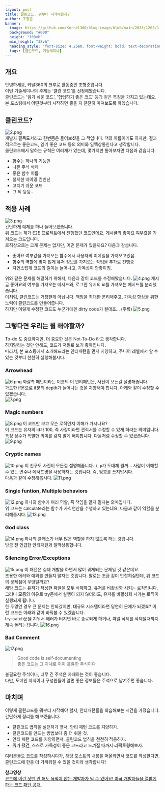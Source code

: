 ```yaml
---
layout: post
title: 클린코드, 뭐부터 시작해볼까?
author: 조형준
banner:
  image: https://github.com/Kernel360/blog-image/blob/main/2023/1205/1.png?raw=true
  background: "#000"
  height: "100vh"
  min_height: "38vh"
  heading_style: "font-size: 4.25em; font-weight: bold; text-decoration: underline"
  tags: [클린코드, 기술세미나]
---
```

## 개요
안녕하세요, 커널360의 크루로 활동중인 조형준입니다.  
이번 기술세미나의 주제는 '클린 코드'를 선정해봤습니다.  
클린코드는 '읽기 쉬운 코드', '협업하기 좋은 코드' 등과 같은 특징을 가지고 있는데요.  
본 포스팅에서 어떤것부터 시작하면 좋을 지 찬찬히 따져보도록 하겠습니다.

## 클린코드?
![2.png](https://github.com/Kernel360/blog-image/blob/main/2023/1205/2.png?raw=true)  
개발자 필독도서라고 한번쯤은 들어보셨을 그 책입니다.
책의 이름이기도 하지만, 결과적으로는 좋은코드, 읽기 좋은 코드 등의 의미와 일맥상통한다고 생각합니다.  
클린코드에서 말하는 규칙은 여러개가 있는데, 몇가지만 톺아보자면 다음과 같습니다.  
- 함수는 하나의 기능만
- 나쁜 주석 배제
- 좋은 함수 이름
- 철저한 네이밍 컨벤션
- 고치기 쉬운 코드
- 그 외 등등..

## 적용 사례
![3.png](https://github.com/Kernel360/blog-image/blob/main/2023/1205/3.png?raw=true)  
간단하게 예제를 하나 들어보겠습니다.  
위 코드는 제가 E2E 프로젝트에서 진행했던 코드인데요, 게시글의 좋아요 여부값을 가져오는 코드입니다.  
로직상으로는 크게 문제는 없지만, 어떤 문제가 있을까요? 다음과 같습니다.
- 좋아요 여부값을 가져오는 함수에서 사용자의 이메일을 가져오고있음.
- 함수의 역할에 맞지 않게 유저 정보를 가져오는 작업을 추가로 진행중
- 자연스럽게 코드의 길이는 늘어나고, 가독성이 안좋아짐.

위와 같은 문제를 해결하기 위해서, 다음과 같이 코드를 수정해봤습니다.
![4.png](https://github.com/Kernel360/blog-image/blob/main/2023/1205/4.png?raw=true)
게시글 좋아요의 여부를 가져오는 메서드와, 로그인 유저의 id를 가져오는 메서드를 분리했습니다.  
이처럼, 클린코드는 거창한게 아닙니다. 책임을 최대한 분리해주고, 가독성 향상을 위한 노력이 클린코드를 만들어줍니다.  
하지만 이렇게 수정한 코드도 누군가에겐 dirty code가 될테죠... (주륵)
![5.png](https://github.com/Kernel360/blog-image/blob/main/2023/1205/5.png?raw=true)  

## 그렇다면 우리는 뭘 해야할까?
To-do 도 중요하지만, 더 중요한 것은 Not-To-Do 라고 생각합니다.  
하지말라는 것만 안해도, 코드가 저절로 보기 좋아집니다.  
따라서, 본 포스팅에서 소개해드리는 안티패턴을 먼저 지양하고, 주니어 레벨에서 할 수 있는 것부터 천천히 실행해봅시다.

### Arrowhead
![6.png](https://github.com/Kernel360/blog-image/blob/main/2023/1205/6.png?raw=true)
화살촉 패턴이라는 이름의 이 안티패턴은, 사진이 모든걸 설명해줍니다.  
과도한 if문으로 if문의 depth가 늘어나는 것을 지양해야 합니다. 아래와 같이 수정할 수 있겠습니다.  
![7.png](https://github.com/Kernel360/blog-image/blob/main/2023/1205/7.png?raw=true)  

### Magic numbers
![8.png](https://github.com/Kernel360/blog-image/blob/main/2023/1205/8.png?raw=true)
이 코드만 보고 무슨 로직인지 이해가 가시나요?  
이 코드는 유저의 id가 100, 즉 사장이라면 견적서를 수정할 수 있게 하라는 의미입니다.  
특정 상수가 특별한 의미를 갖지 말게 해야합니다. 다음처럼 수정할 수 있겠습니다.  
![9.png](https://github.com/Kernel360/blog-image/blob/main/2023/1205/9.png?raw=true)

### Cryptic names  
![10.png](https://github.com/Kernel360/blog-image/blob/main/2023/1205/10.png?raw=true)
이 친구도 사진이 모든걸 설명해줍니다.
`i`, `p`가 도대체 뭘까... 사람이 이해할 수 있는 변수나 메서드명을 사용하자는 것입니다. 즉, 암호를 쓰지맙시다.  
다음과 같이 수정해봅시다.
![11.png](https://github.com/Kernel360/blog-image/blob/main/2023/1205/11.png?raw=true)

### Single funtion, Multiple behaviors
![12.png](https://github.com/Kernel360/blog-image/blob/main/2023/1205/12.png?raw=true)
하나의 함수가 여러 역할, 즉 책임을 맡지 말자는 의미입니다.  
위 코드는 calculate라는 함수가 사칙연산을 수행하고 있는데요, 다음과 같이 역할을 분리해줍시다.
![13.png](https://github.com/Kernel360/blog-image/blob/main/2023/1205/13.png?raw=true)

### God class
![14.png](https://github.com/Kernel360/blog-image/blob/main/2023/1205/14.png?raw=true)
하나의 클래스가 너무 많은 역할을 하지 않도록 하는 것입니다.  
방금 전 언급한 안티패턴과 일맥상통합니다.  

### Silencing Error/Exceptions
![15.png](https://github.com/Kernel360/blog-image/blob/main/2023/1205/15.png?raw=true)
이 패턴은 실제 개발을 하면서 많이 겪게되는 문제일 것 같은데요.  
조용한 에러와 예외를 만들지 말자는 것입니다. 말로는 조금 감이 안잡히실텐데, 위 코드의 문제점이 무엇일까요?  
해당 코드는 유저가 작성한 파일을 모두 삭제하고, 유저를 비활성화 시키는 로직입니다.  
그러나 모종의 이유로 try문에서 실행이 되지 않더라도, 유저를 비활성화 시키는 로직이 실행되게 됩니다.  
한 두명인 경우 큰 문제는 안되겠지만, 대규모 시스템이라면 당연히 문제가 되겠죠? 이런 코드는 아래와 같이 바꿔볼 수 있겠습니다.  
try-catch문을 지워서 에러가 터지면 바로 종료되게 하거나, 파일 삭제를 삭제될때까지 계속 돌리는겁니다.
![16.png](https://github.com/Kernel360/blog-image/blob/main/2023/1205/16.png?raw=true)

### Bad Comment
![17.png](https://github.com/Kernel360/blog-image/blob/main/2023/1205/17.png?raw=true)
> Good code is self-documenting  
> 좋은 코드는 그 자체로 이미 훌륭한 주석이다  

불필요한 주석이나, 너무 긴 주석은 자제하는 것이 좋습니다.  
다만, 도메인 지식이나 구성원들이 알면 좋은 정보들은 주석으로 남겨주면 좋습니다.

## 마치며
이렇게 클린코드를 뭐부터 시작해야 할지, 안티패턴들을 학습해보는 시간을 가졌습니다.  
간단하게 정리를 해보겠습니다.  
- 클린코드 법칙을 실천하기 앞서, 안티 패턴 코드를 지양하자.
- 클린코드를 만드는 방법보다 좀 더 쉬울 것.
- 안티 패턴 코드를 지양하면서, 클린코드 법칙을 천천히 적용하자.
- 뭐가 됐건, 스스로 가독성이 좋은 코드라고 느껴질 때까지 리팩토링해보자.

여러분들도 코드를 작성하시다가, 해당 포스트의 내용을 떠올리면서 코드를 작성한다면, 클린코드에 한층 더 가까워질 수 있을 것이라 생각합니다!  

**참고영상**  
[코드에 이런 짓만 안 해도 욕먹지 않는 개발자가 될 수 있어요! 미국 개발자들을 열받게 하는 코드 패턴 공개.](https://youtu.be/ixOk13jC50w?si=fAOotcSJAd8jalAd)

